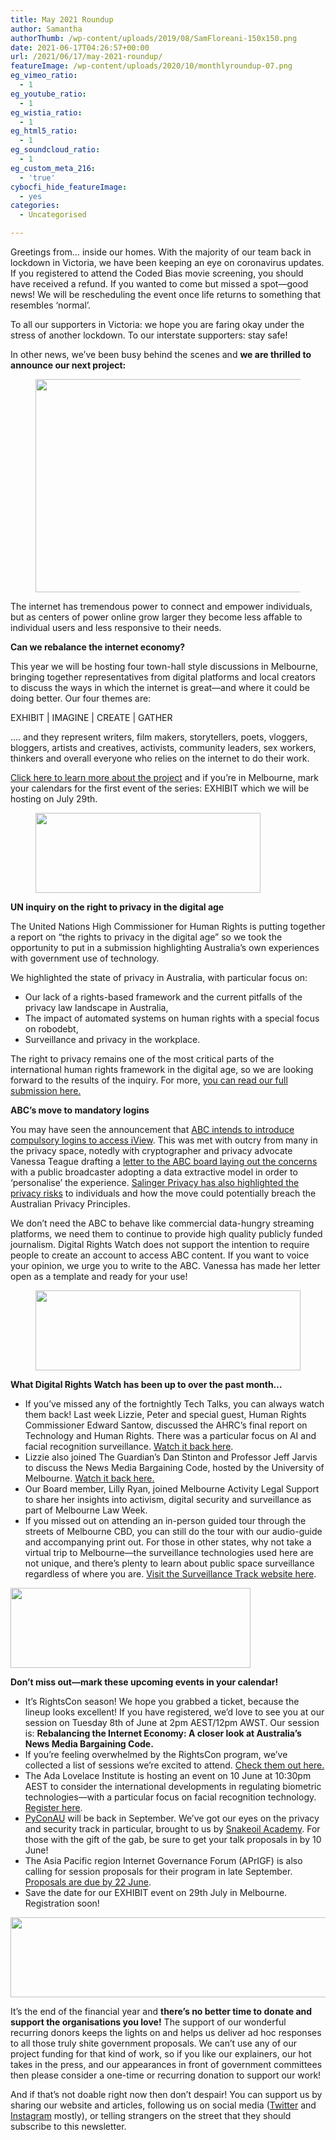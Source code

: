 ```yaml
---
title: May 2021 Roundup
author: Samantha
authorThumb: /wp-content/uploads/2019/08/SamFloreani-150x150.png
date: 2021-06-17T04:26:57+00:00
url: /2021/06/17/may-2021-roundup/
featureImage: /wp-content/uploads/2020/10/monthlyroundup-07.png
eg_vimeo_ratio:
  - 1
eg_youtube_ratio:
  - 1
eg_wistia_ratio:
  - 1
eg_html5_ratio:
  - 1
eg_soundcloud_ratio:
  - 1
eg_custom_meta_216:
  - 'true'
cybocfi_hide_featureImage:
  - yes
categories:
  - Uncategorised

---
```

Greetings from… inside our homes. With the majority of our team back in lockdown in Victoria, we have been keeping an eye on coronavirus updates. If you registered to attend the Coded Bias movie screening, you should have received a refund. If you wanted to come but missed a spot—good news! We will be rescheduling the event once life returns to something that resembles &#8216;normal&#8217;.

To all our supporters in Victoria: we hope you are faring okay under the stress of another lockdown. To our interstate supporters: stay safe!

In other news, we’ve been busy behind the scenes and **we are thrilled to announce our next project:**<figure class="wp-block-image size-large">

[<img loading="lazy" decoding="async" width="1024" height="341" src="/wp-content/uploads/2021/06/ISOC-Banners-5-1024x341.png" alt="" class="wp-image-7934" srcset="/wp-content/uploads/2021/06/ISOC-Banners-5-1024x341.png 1024w, /wp-content/uploads/2021/06/ISOC-Banners-5-300x100.png 300w, /wp-content/uploads/2021/06/ISOC-Banners-5-768x256.png 768w, /wp-content/uploads/2021/06/ISOC-Banners-5-1536x512.png 1536w, /wp-content/uploads/2021/06/ISOC-Banners-5-2048x683.png 2048w" sizes="(max-width: 1024px) 100vw, 1024px" />][1]</figure> 

The internet has tremendous power to connect and empower individuals, but as centers of power online grow larger they become less affable to individual users and less responsive to their needs.

**Can we rebalance the internet economy?**

This year we will be hosting four town-hall style discussions in Melbourne, bringing together representatives from digital platforms and local creators to discuss the ways in which the internet is great—and where it could be doing better. Our four themes are:

EXHIBIT | IMAGINE | CREATE | GATHER

…. and they represent writers, film makers, storytellers, poets, vloggers, bloggers, artists and creatives, activists, community leaders, sex workers, thinkers and overall everyone who relies on the internet to do their work.

<a href="https://u1584542.ct.sendgrid.net/ss/c/CMxF4nARlf6wAFa1PSfv0mmZ9RIuK0LyVv5J0Wo3jtLpq9NXpU4Up6Pdd5bDYjWyGIbJGB9pfjiguLhdejrgsw5463iYKKS6GCBQ0Qmfch7ArELoAnTWTKUvRlKWvtPFMYeCquaOACEsdluAIuizrSKdafaagpG8ZzMSSw1nqm6pEw33mlMvkFuKys-a9x5fSEDXN1WVTgeZNJKGecwgzaj8geQwe-xXLEmgZn06cfMveeil1xDEvBFm7QttzBBDnKRUApD99izHiWgDxIDgjqdJHEGqLA2SBoL_4hHOk6GLBLDPdM75KBy9lbwr7nd3fzu60jZK_BobQvW9yNxk3VtFAXd-jovh8_BIthiegp2SBCqVWMcXNfuY7Roswdfy1vPNaQMbEg-kuVfd2dFyBQ/3ch/OGaRQ8PUR--m8QWbzHVbfg/h0/KbntOu46OeoC0meJbNoUKAXzCMWXFOpm98KgBwXryCI" target="_blank" rel="noreferrer noopener">Click here to learn more about the project</a> and if you’re in Melbourne, mark your calendars for the first event of the series: EXHIBIT which we will be hosting on July 29th.<figure class="wp-block-image size-large is-resized">

<img loading="lazy" decoding="async" src="/wp-content/uploads/2020/10/Email_headers_highres-04-1024x366.png" alt="" class="wp-image-7295" width="360" height="128" srcset="/wp-content/uploads/2020/10/Email_headers_highres-04-1024x366.png 1024w, /wp-content/uploads/2020/10/Email_headers_highres-04-300x107.png 300w, /wp-content/uploads/2020/10/Email_headers_highres-04-768x275.png 768w, /wp-content/uploads/2020/10/Email_headers_highres-04.png 1168w" sizes="(max-width: 360px) 100vw, 360px" /> </figure> 

**UN inquiry on the right to privacy in the digital age**

The United Nations High Commissioner for Human Rights is putting together a report on “the rights to privacy in the digital age” so we took the opportunity to put in a submission highlighting Australia’s own experiences with government use of technology.

We highlighted the state of privacy in Australia, with particular focus on:

  * Our lack of a rights-based framework and the current pitfalls of the privacy law landscape in Australia,
  * The impact of automated systems on human rights with a special focus on robodebt,
  * Surveillance and privacy in the workplace.

The right to privacy remains one of the most critical parts of the international human rights framework in the digital age, so we are looking forward to the results of the inquiry. For more, [you can read our full submission here.][2]

**ABC’s move to mandatory logins**

You may have seen the announcement that [ABC intends to introduce compulsory logins to access iView][3]. This was met with outcry from many in the privacy space, notedly with cryptographer and privacy advocate Vanessa Teague drafting a [letter to the ABC board laying out the concerns][4] with a public broadcaster adopting a data extractive model in order to ‘personalise’ the experience. [Salinger Privacy has also highlighted the privacy risks][5] to individuals and how the move could potentially breach the Australian Privacy Principles.

We don’t need the ABC to behave like commercial data-hungry streaming platforms, we need them to continue to provide high quality publicly funded journalism. Digital Rights Watch does not support the intention to require people to create an account to access ABC content. If you want to voice your opinion, we urge you to write to the ABC. Vanessa has made her letter open as a template and ready for your use!<figure class="wp-block-image size-large is-resized">

<img loading="lazy" decoding="async" src="/wp-content/uploads/2020/10/Email_headers_highres-01-1024x310.png" alt="" class="wp-image-7296" width="424" height="128" srcset="/wp-content/uploads/2020/10/Email_headers_highres-01-1024x310.png 1024w, /wp-content/uploads/2020/10/Email_headers_highres-01-300x91.png 300w, /wp-content/uploads/2020/10/Email_headers_highres-01-768x233.png 768w, /wp-content/uploads/2020/10/Email_headers_highres-01.png 1376w" sizes="(max-width: 424px) 100vw, 424px" /> </figure> 

**What Digital Rights Watch has been up to over the past month&#8230;**

  * If you’ve missed any of the fortnightly Tech Talks, you can always watch them back! Last week Lizzie, Peter and special guest, Human Rights Commissioner Edward Santow, discussed the AHRC’s final report on Technology and Human Rights. There was a particular focus on AI and facial recognition surveillance. [Watch it back here][6].
  * Lizzie also joined The Guardian’s Dan Stinton and Professor Jeff Jarvis to discuss the News Media Bargaining Code, hosted by the University of Melbourne. [Watch it back here.][7] 
  * Our Board member, Lilly Ryan, joined Melbourne Activity Legal Support to share her insights into activism, digital security and surveillance as part of Melbourne Law Week.
  * If you missed out on attending an in-person guided tour through the streets of Melbourne CBD, you can still do the tour with our audio-guide and accompanying print out. For those in other states, why not take a virtual trip to Melbourne—the surveillance technologies used here are not unique, and there’s plenty to learn about public space surveillance regardless of where you are. [Visit the Surveillance Track website here][8].<figure class="wp-block-image size-large is-resized">

<img loading="lazy" decoding="async" src="/wp-content/uploads/2020/09/Email_headers_highres-06-1024x342.png" alt="" class="wp-image-7275" width="384" height="128" srcset="/wp-content/uploads/2020/09/Email_headers_highres-06-1024x342.png 1024w, /wp-content/uploads/2020/09/Email_headers_highres-06-300x100.png 300w, /wp-content/uploads/2020/09/Email_headers_highres-06-768x257.png 768w, /wp-content/uploads/2020/09/Email_headers_highres-06.png 1250w" sizes="(max-width: 384px) 100vw, 384px" /> </figure> 

**Don’t miss out—mark these upcoming events in your calendar!**

  * It’s RightsCon season! We hope you grabbed a ticket, because the lineup looks excellent! If you have registered, we’d love to see you at our session on Tuesday 8th of June at 2pm AEST/12pm AWST. Our session is: **Rebalancing the Internet Economy: A closer look at Australia’s News Media Bargaining Code.**
  * If you’re feeling overwhelmed by the RightsCon program, we’ve collected a list of sessions we’re excited to attend. <a href="https://u1584542.ct.sendgrid.net/ss/c/CMxF4nARlf6wAFa1PSfv0mmZ9RIuK0LyVv5J0Wo3jtIT-dsvqXI6JF9nPJwZEtV3kAIlO7CvfYg7917f-bnILOW-tYOy89fl9VTMW2_Vcjz78ji1Fm8No0j1UH-DFGO1y5rTJx-kV4FL4ZnQ-k_SRTvIL90bAN_3OjqLuqepQLTsWMtg_epSIKJQWueYbW_Pzp1f9-9Ul_QnVPOM1b8Vgo43sG7t-fz-uhO0QoF-5Unbfi_NYnbHTviyFFe-piHKrW5OO7lCoCR6c4OMkHez6aZMii-q4HNEnJbVHVPvwJwlmSj3kiTXeY2JoDESXInnUTtaM-qhbznAOpgiI9JSlEVM9gRBE1nLREf81OcMElhVxMxklhoPzbpy8sN7NZS1wO_5688Ca4o2w6q904XdAj2bHOHCNsRofUQA1a0A2Ds/3ch/OGaRQ8PUR--m8QWbzHVbfg/h8/rN_xp2O7XufdncdBE-3r9Twxdfq7EIvzp9KIBadQF7k" target="_blank" rel="noreferrer noopener">Check them out here.</a>
  * The Ada Lovelace Institute is hosting an event on 10 June at 10:30pm AEST to consider the international developments in regulating biometric technologies—with a particular focus on facial recognition technology. [Register here][9].
  * [PyConAU][10] will be back in September. We’ve got our eyes on the privacy and security track in particular, brought to us by [Snakeoil Academy][11]. For those with the gift of the gab, be sure to get your talk proposals in by 10 June!
  * The Asia Pacific region Internet Governance Forum (APrIGF) is also calling for session proposals for their program in late September. [Proposals are due by 22 June][12].
  * Save the date for our EXHIBIT event on 29th July in Melbourne. Registration soon!<figure class="wp-block-image size-large is-resized">

<img loading="lazy" decoding="async" src="/wp-content/uploads/2020/09/Email_headers_highres-03-1024x171.png" alt="" class="wp-image-7272" width="758" height="128" srcset="/wp-content/uploads/2020/09/Email_headers_highres-03-1024x171.png 1024w, /wp-content/uploads/2020/09/Email_headers_highres-03-300x50.png 300w, /wp-content/uploads/2020/09/Email_headers_highres-03-2048x342.png 2048w" sizes="(max-width: 758px) 100vw, 758px" /> </figure> 

It’s the end of the financial year and **there’s no better time to donate and support the organisations you love!** The support of our wonderful recurring donors keeps the lights on and helps us deliver ad hoc responses to all those truly shite government proposals. We can’t use any of our project funding for that kind of work, so if you like our explainers, our hot takes in the press, and our appearances in front of government committees then please consider a one-time or recurring donation to support our work!

And if that’s not doable right now then don’t despair! You can support us by sharing our website and articles, following us on social media ([Twitter][13] and [Instagram][14] mostly), or telling strangers on the street that they should subscribe to this newsletter.

 [1]: www.digitalrightswatch.org.au/interneteconomy
 [2]: https://u1584542.ct.sendgrid.net/ss/c/CMxF4nARlf6wAFa1PSfv0mmZ9RIuK0LyVv5J0Wo3jtIT-dsvqXI6JF9nPJwZEtV3EhwN2qAHO66ZasJI_hCT45GQZ_abmA3qX4DskPQ-__Rw0zrnnQ062v9qZbNmtXEffM84tyxVrFelxht114wcbzjjf4GtLTWHUK-BbNBlkIze92Lxt1Cx1yUKO2gHM5Kp56HcPtQkanYXzazbnFSPWdQ80RkUD1MZi1WXEcit4T1klnVfoLFYvp6CBrcVvoQStaaTPa6eYnusG8LuzB6SmStAbgo_Y-Pm6lePTT5sgBuz2RwFGZM8z2zZqid53w0GNyEHrwgkZWSGwZjQVkbBtzR_Nq4iiUV_Kx9amu-YctOOonf4XR3zGt5CgltGHbbSVbaGOmMAbGBPFzHo2GlzAcd3A99TlgBJ4oW8mbYT-1xSlP6YD8shsS1vcRf1H5KyYWNFiAdZEa605eIxgkN78A/3ch/OGaRQ8PUR--m8QWbzHVbfg/h1/Ow_nbMmnNODWqWFQ3Wc0hI2aNAKLmOfWU_BNHk1W1OA
 [3]: https://u1584542.ct.sendgrid.net/ss/c/atcYNHk4Eh2YdGnwBh-YDFBXoJq8t9mRxkDipsZ9OneUW5T1kFbL02LrLcUEoTf56VMkspY7PWBoOs1AzqxAB0eE5G-szhc3ILyRRUSwSqm9jXuvOYZAsQoNPOroVhT4cL-hCxZyF4RtwDVA0LjaEA6B2AkET1Jz1VwjUWRt-Zk7iPJuUNSJADPzBPMsVDoUkek8nyf-Ha0pJZSXp6uTN-t6Jv-4l6EJ1OaXcdies3KEBYr51h_zZTfBicOjIUwa1wFNbZ-BcL6Xz7j_icFeAs8yie8SYbgppb1j4XJ3X_ZnBsLKMfAuQ3ueRfJrGTugJiYFAviIMePZ6Wr7d5zRHWEnLcL43tW66CrIWqyveaIHidAca0wweDq_wHvTouOaDud0-TGJcfuv_Dj-DU5JofdLz0K2UQ1P9vWbGwon3A5TEqiFBUVtTUwh4g64G8ld_Cr3_1AWKNjgh968oDJ-EA/3ch/OGaRQ8PUR--m8QWbzHVbfg/h2/y87klyNIN5LusCd4xxYPPzdPw5W0utTmeLJp4_C2isI
 [4]: https://u1584542.ct.sendgrid.net/ss/c/GTcSsGdfDWzRRezYN3CORg9-i1Jg3j6wYzrm_g5LB7JQdbKyZrTS3K9E52MSM3EjRWbh_Dy3tRoWP0lkqrHc7x-fZVOBzUB8F9GbFEuy7aqvgqINz-KsjCtT_USV6-fmh1vzhcftOVxSFu-rbF7_M-GH_cLo4rfPJgyDLUixOqv2lPgbzD1xaubqcLMUjFgmkOXUAaL4JFW_kWTAgWquv4GmU3LPz-BvykErWGuUN9XUSEV0PnfZ70bIXK86Y2-C6b8D6MBCOuIalJ8hLCs2iL_cW5vge09dN7CovQekWXACicfpt8Xh3rhLIbG-8z-hXM3ZALKKuKsqqpPkLwbK-q_YWnEyIFul75vdTuFYtz_adz1kM-OiLvHVUgxAwO1jpTwqs0mNHimDkt7vptdq0A/3ch/OGaRQ8PUR--m8QWbzHVbfg/h3/xLPnHxu8c2vgvjimAwKsmuZPymOTMa2ztDxB4egGC_E
 [5]: https://u1584542.ct.sendgrid.net/ss/c/atcYNHk4Eh2YdGnwBh-YDOJIbRSKzblncS6uJbpnH2LEPggLpl6SCcVsOlM1Gs_YWFQhv2ZTfN5HxcwQzMRssu6FsXkqbLtyLpje5ym9hk2VmAgWJeqXfAyenP5SF1ecQYYtoT0Zuxsf1-yQvOywD6-Fb4DQtUxutykmLgvlJjqLvTfuFalT5s6E6p7IS4Cmr-X946nYdYEu7dALb4AUiVv7DrIyA42koV0i5bZRthRtc1Wf-2zcLCqBZHeygLwYEALHrHWEjBYDXS5CYLUwsslqMAifogx8QZiY8DiqRTqDVIJEGGeRvOp47dvE3_OMi8iegh1wITYOx5-nYnDsYLMjMeFEfOmYINc3bCDTXVZfPvLC5qvvveT1N2Mg-kY0sJMRKMsjqhtGdIHZMFexLzSr14JSUpcLogLCr4ZLXaEeWzZE25glygrjlBFSnI_Yq2MidT8sjbeHBLDxnMD-Qg/3ch/OGaRQ8PUR--m8QWbzHVbfg/h4/WHhuvp59PxL26Zr-l-Iikl4z6Q502AjhEKiAsUJuIXM
 [6]: https://u1584542.ct.sendgrid.net/ss/c/atcYNHk4Eh2YdGnwBh-YDOJPR4Z5lDybbWIPhQSOR8EPnJCHjcQQMkFAhxshdPxLODgUkHPRVYWedYP4adgqD6dJNeeqIjwA8mHFnFUC6YUU0qB17v8TQsHqYHmYg8gtTdxFTxUutoLSrnudM3PcMNsmqG5Q6_YTLm1uCXAPEjX1yJ69cPPCDdJF1ZZn1UtDVeO-WayLDNH-MV17jJ6Xael0KGM6g5DXfCXJ-GKJnTpfbLYQ8bMt70QabMs4we44gO2U6UNg6VIrXB1UxSc_j0wXXKqKAxLDKBX0RhjSoauJHsNw-oH5SAc5bxKmhzaf8D9KEb4yoM7XX4ZvJxhTo1Shcmd2PbP9zi76RDr_tSlHNluQmGg3pb_WBL-i8-Sc/3ch/OGaRQ8PUR--m8QWbzHVbfg/h5/msvbWUk9ROvuZi0Lnnn7uzsGpbZ9fv_PaXiDgKkWEg8
 [7]: https://u1584542.ct.sendgrid.net/ss/c/P8Elou2Rvc0qoMPEUZrMXX6JvTKrUajbVJ4BDj5D2PuDiZDdpxC1IQIZXGFSlVVfoAYvhrvsPBIZ4TFTtMuwGFIzxYJBkUt8oB8Bly5__Df09VilN8Do0ZIzOxwiaY3mT0XDqABoDMn0ml60cuW9C-hOnfOSnJ71ahFURDH8LQ9KAWfoZaxc3_i_BrcHEUvChTUGMJsWdbGMmscjVCK-I0jns0biTXI0qQZ-f-IvoxO32mnth8_3qf0KfIRAUD4C7_L5WK7c9tweCDlMP347-eWsV68SXA3KlR_TCGsv-QKd7xXXXAUkYMHC2f6lzAAVqgWcK48E-DdyiRU0af2oUAYh6BQ0ul3EyQLaqc-pLftJ_Q_REpkveixiSYmnDb3s-QIJwup3ORGNpS1YL0bI-_iVnwMkNu6A9NBeiVU-w2yF8W1U7W2TrqX4bj7T9XhPANwNTySBqFATuFTuHAOwNw/3ch/OGaRQ8PUR--m8QWbzHVbfg/h6/sCcEq1BkqQNIbJRq7AeeAef-fYHdSUAa7T7zmVekLxY
 [8]: https://u1584542.ct.sendgrid.net/ss/c/atcYNHk4Eh2YdGnwBh-YDN_9rIbCA7u6M3lXYL1l7gbBc9SxSxskyfQsXdALnhxvb-xZIzu4nqf7oITLq4yNZhsB3AT1-hlIrQsIeE_qWG2Oi5s8TjAEA2XyKaP1FI_OpIjkofau0lEM3zOf9vuxi-a2UY82pNOU58SgQG__EGstkTd9gBai1KJAq33FUGhvprytZe6X2pSO1wjJW_-yy-HjfxtUJqGV6HwVhRESlRZujDDYQ8JWcfb5Pmh-ZtfVZuRZ-tUmnaWFpDHC0o1eejCBPHDTXieGghXRwUKO0nTt931f8zYPqvB6HLQxEjvk5h06Ul2IdbXP2scykFzePtY5Xf9T--WH-iAalEn2xtdKJHZRko25ihMNFzspKKRx/3ch/OGaRQ8PUR--m8QWbzHVbfg/h7/M1aTU79X65Y3R4dzfDWkuXySI7buzvS08Ik7OVbhVbU
 [9]: https://u1584542.ct.sendgrid.net/ss/c/atcYNHk4Eh2YdGnwBh-YDIbzOju4tAxbN-lWRlRvfAfPlyhZYljMaqDrudlGUcdvH6Fj70TDC5Jse5a0G-n0vHc0Zc5SnxTOn0F0pZ4FriBQBmNtN_4B8lAo-ZilZ0fhPzEPIBVBGNIJdkVyFlIsri5WA7gmolhmbQLdVLp0YI6z_ZVVegxw4fI7GNRl147ogKrQlMjmc8mabwtX3CuZhznz3WGCJB6mepbAK4TkjbdDAWh8j96KB55_yk-ItSIp-Td-Zt_6xHSN7mVfl1ufSVFG12jwlH93sD54oAiE1tPxEhGL-Qjsyty-JECe3OEmA3uw1sEiScpv3jfrT374RrL0IHj-iB04M_McgNlIZ8SB2Y18S_8vroFaLDv7irGMpiudZwBxPdTH9kZrs9B6mlHhKmOGmwP6h-4zqzkLderdDHjFrU8VFXZ5QFvYdg0D/3ch/OGaRQ8PUR--m8QWbzHVbfg/h9/pV9EtL9w_PzayglbJXhSC_nxmsO9D-4B8HOScDNJsU0
 [10]: https://u1584542.ct.sendgrid.net/ss/c/d0u-cuZonXkeOiC_2_db8e4oAPUHZWLxFjb1akC9_i21XBsYyHGip7GoG0P44-rC-PaXKb1gBgl3cDB1ENqh22O82NnTNsyrj3U2khIbxM92AORiykGbSE2zoeT1u4ZWpTiUWRP9JZ37O8Isg0rRblE3WiZa3aW3Ew8CLr5lf8Pcb8rytyGiL1PhaRqG1JgcOrAnCwmy10CDwrSMHczDZFscOs2WpRozHwdsK1g83DUCfBJLNEr_m9xAj0xxivBPolyspnRBgl4yozYBEqcxbg639LWrzQPninQnI-sof_mcm_iSGc5M6KFir9Edo7M4-xrAUUzNfVPyBqR-RSdOha5IucWGRseZCtvsObBpRs4/3ch/OGaRQ8PUR--m8QWbzHVbfg/h10/x7hK2FxWnIiPQ4ydJAz4N594q0Rcc9crzi-ASRrLNSM
 [11]: https://u1584542.ct.sendgrid.net/ss/c/wehEm_vu1NBVXOKYSqOxTE1uXnM9EfC6EpFHsV_4Ywp_1xiAVR08s-Irw_GdzqwL1Y8bkDlYNdYaUJ7UAL3mDGVKZrBwVgU6H8nSK0FhaSNi7fAkPcg9t2s8f9okU4hyG2jf0j_jI8-T8-qkUtL9ZYszT1O3xDNPSP1pY4KBTxNuyvTPVDYZ6b-U7HhU6gROdDFdaCblOs8KBxvpdnYiJI3yqVtTxGyBKxeYZAPnXLWb7B5XnKuEb__YxSOoKv06AMmhcM7k_dyy1Gj1MB2WWNcrI1RSJlID4PdTJCGNi5Gw1adzEWv_4P44ciozIaUe5VxJClzYYKpWD5JNEhQR96KukLRkKz8znfHjJQzqpiQ/3ch/OGaRQ8PUR--m8QWbzHVbfg/h11/tqOa4pp7pm3gSuU-p6INszHznqZOf5tz-r3tW1Xklpw
 [12]: https://u1584542.ct.sendgrid.net/ss/c/P8Elou2Rvc0qoMPEUZrMXU5fSVUq6xytECKngZ9DGpk36K1QEIfR1eQaxVdtkXwbh0X8bgA_sRE7RAA5ub4h9LTRcb8wRdm4ppuL_RKAJABY6loaiBv6gXKHcI_8QDEDT6_QcQjdX9OIG3vD3tHumuIZunnS4L5SVHWYg-snoAEEPm6vDNEALtp79iG05PJmIf_ZrC7q-scoKDysxTgD1fY9qY9UMniSBB6x3iGhHodGpEtdCwgMpSIKQvRgLuLrK99yJi6Df68-FGtw--gQ5A9KaDK0EdPbco1I3Mg3ceIazwrTGXY0wi5kmOw9jSPsPAj04-i7ajwaat6SAcs0eo9cXmnVVYxn9agontBUHBAAZooPtX-CzYrBSuLNHWCmCuZPLmAEA9tc9LjIsj_xmA/3ch/OGaRQ8PUR--m8QWbzHVbfg/h12/TxEaljjr9LBbBF3P5_VlWV6JRsbqctncnaKcJtQ_3G0
 [13]: https://u1584542.ct.sendgrid.net/ss/c/dSCQfi9FLISmU3ZE3bfPhlSBN6XYeCKzaLLHWVkJ-A_HEQyYlf4TdnErR9LuQ9RADGHZ6TFu1FxVAgwOhXGPEoqzI_Jwuz4OqJcfM7UhvpmUH8PmH6uISSNULByDLfPeIvF5rIgnXLIGe29tICVP-2iRJjVzTVr4nGrsvPMpstZN3nqu5fZQpPTH4u901psgSzZF_uoWQgTpM_72CoygnNzvzT3inhkmoV0DZLZOAI_wLyMUMb6eO75bG-P_M_mLNw4eukj873pX2Ky9Gmi8n4YflnRK8tBNDA3di5F1q3HtSIFbQSzf6D5QISj6XhKTs__0V9x5pVNe68h9isEm0kUoxu39jCVX-2Yj7bSYI1o/3ch/OGaRQ8PUR--m8QWbzHVbfg/h14/yE4qafJzFUrRN2WcVSiJ3xV0n9dYCDQ97CaCHygOzMs
 [14]: https://u1584542.ct.sendgrid.net/ss/c/atcYNHk4Eh2YdGnwBh-YDE-osrDsyUs4KS0eRiq-k7RwLYbxnoEXJF6cXdT49xbB8ul97sGlHB6-ECwzhFc0gVu5wEyq42CgqRF4Y2BOc2x7bHFvFeQ-Dn8jb1Pxhb7V9QnGAL_ei1B7oyRImumb13CsWF1nkvlsa0C2fsUY0u2EM7jOeP5bl0w2GUXniLD__uNWLCzxggpI2tayDlspioKtVjcFDtPIdkQHXxyiCZ2bxUiGqebGAdLDUtU7kiMB7eT8hvJqr-nY_5DBL3-3Rbt3muVD6R_OUfnkNSOktzPU6Wh-NLuh-5xCwdz56GFsZK7OTiU7FpiDRsJ4wmMmbJBxPaEq7ResPMlSU-y0nPXsxYuzOT7_4XYEE2Iw173r/3ch/OGaRQ8PUR--m8QWbzHVbfg/h15/BcNyuFEzlRouUzP4PFJmWRJKR29_ARSAzD2nCjV8VFo